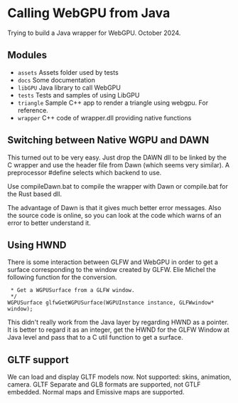 # Calling WebGPU from Java

Trying to build a Java wrapper for WebGPU.
October 2024.

## Modules
- ```assets```  Assets folder used by tests
- ```docs```  Some documentation
- ```libGPU``` Java library to call WebGPU
- ```tests```   Tests and samples of using LibGPU
- ```triangle```    Sample C++ app to render a triangle using webgpu. For reference.
- ```wrapper``` C++ code of wrapper.dll providing native functions

## Switching between Native WGPU and DAWN
This turned out to be very easy. Just drop the DAWN dll to be linked by the C wrapper and use the header file from Dawn (which 
seems very similar).  A preprocessor #define selects which backend to use.

Use compileDawn.bat to compile the wrapper with Dawn or compile.bat for the Rust based dll.

The advantage of Dawn is that it gives much better error messages.  Also the source code is online, so you can look at the code which 
warns of an error to better understand it. 

## Using HWND
There is some interaction between GLFW and WebGPU in order to get a surface corresponding to the window created by GLFW.
Elie Michel the following function for the conversion.
```/**
 * Get a WGPUSurface from a GLFW window.
 */
WGPUSurface glfwGetWGPUSurface(WGPUInstance instance, GLFWwindow* window);
```

This didn't really work from the Java layer by regarding HWND as a pointer.  It is better to regard it as an integer, get the HWND
for the GLFW Window at Java level and pass that to a C util function to get a surface.



## GLTF support

We can load and display GLTF models now.
Not supported: skins, animation, camera.
GLTF Separate and GLB formats are supported, not GTLF embedded.
Normal maps and Emissive maps are supported.

